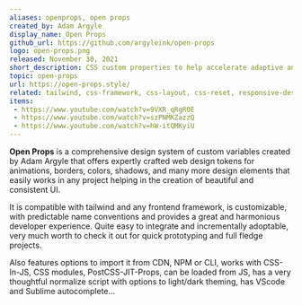```yaml
---
aliases: openprops, open props
created_by: Adam Argyle
display_name: Open Props
github_url: https://github.com/argyleink/open-props
logo: open-props.png
released: November 30, 2021
short_description: CSS custom properties to help accelerate adaptive and consistent design.
topic: open-props
url: https://open-props.style/
related: tailwind, css-framework, css-layout, css-reset, responsive-design, media-queries
items: 
 - https://www.youtube.com/watch?v=9VXR_qRgROE
 - https://www.youtube.com/watch?v=szPNMKZazzQ
 - https://www.youtube.com/watch?v=hW-itQMKyiU
---
```

**Open Props** is a comprehensive design system of custom variables created by Adam Argyle that offers expertly crafted web design tokens for animations, borders, colors, shadows, and many more design elements that easily works in any project helping in the creation of beautiful and consistent UI.

It is compatible with tailwind and any frontend framework, is customizable, with predictable name conventions and provides a great and harmonious developer experience. Quite easy to integrate and incrementally adoptable, very much worth to check it out for quick prototyping and full fledge projects.

Also features options to import it from CDN, NPM or CLI, works with CSS-In-JS, CSS modules, PostCSS-JIT-Props, can be loaded from JS, has a very thoughtful normalize script with options to light/dark theming, has VScode and Sublime autocomplete... 